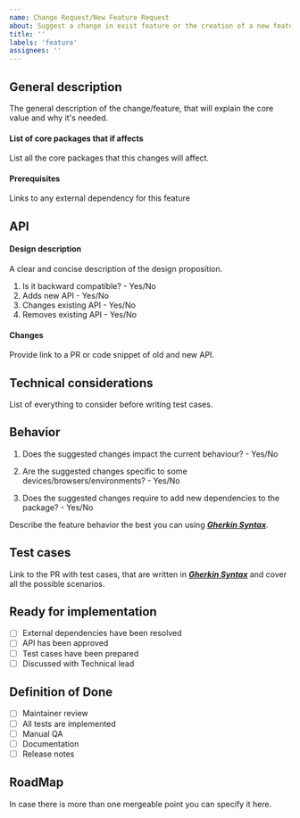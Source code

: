 ```yaml
---
name: Change Request/New Feature Request
about: Suggest a change in exist feature or the creation of a new feature
title: ''
labels: 'feature'
assignees: ''
---
```


## General description
The general description of the change/feature, that will explain the core value and why it's needed.

#### List of core packages that if affects
List all the core packages that this changes will affect.

#### Prerequisites
Links to any external dependency for this feature

## API

#### Design description

A clear and concise description of the design proposition.

1) Is it backward compatible? - Yes/No
2) Adds new API - Yes/No
3) Changes existing API - Yes/No
4) Removes existing API - Yes/No

#### Changes

Provide link to a PR or code snippet of old and new API.

## Technical considerations

List of everything to consider before writing test cases.

## Behavior

1) Does the suggested changes impact the current behaviour? - Yes/No
<!-- If yes, specify which behaviour will be changed and how or provide the link to a PR.-->
2) Are the suggested changes specific to some devices/browsers/environments? - Yes/No
<!-- If yes, specify which devices/browsers/environments -->
3) Does the suggested changes require to add new dependencies to the package? - Yes/No
<!-- If yes, provide the list of dependencies and explain why it's required. -->

Describe the feature behavior the best you can using _**[Gherkin Syntax](https://docs.cucumber.io/gherkin/reference/)**_.

## Test cases

Link to the PR with test cases, that are written in _**[Gherkin Syntax](https://docs.cucumber.io/gherkin/reference/)**_ and cover all the possible scenarios.

## Ready for implementation
- [ ] External dependencies have been resolved
- [ ] API has been approved
- [ ] Test cases have been prepared
- [ ] Discussed with Technical lead

## Definition of Done
- [ ] Maintainer review
- [ ] All tests are implemented <!-- automatic testing -->
- [ ] Manual QA
- [ ] Documentation
- [ ] Release notes

## RoadMap

In case there is more than one mergeable point you can specify it here.

<!--NOTICE that DoD is one unit, you CAN'T do implementation then notes then documentation etc.-->
